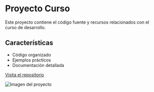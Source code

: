 # Proyecto Curso

Este proyecto contiene el código fuente y recursos relacionados con el curso de desarrollo.

## Características
- Código organizado
- Ejemplos prácticos
- Documentación detallada

[Visita el repositorio](https://github.com/Isidro-es/Curso)

![Imagen del proyecto](https://es.images.search.yahoo.com/images/view;_ylt=AwrFFyqFNfJntOArquKV.Qt.;_ylu=c2VjA3NyBHNsawNpbWcEb2lkA2EwZTMxZTc5NTZmZDk4YTUwNjliN2Y2MjE1MTE3M2RmBGdwb3MDMgRpdANiaW5n?back=https%3A%2F%2Fes.images.search.yahoo.com%2Fsearch%2Fimages%3Fp%3Dimagen%2Bgit%26type%3DE211ES1233G0%26fr%3Dmcafee%26fr2%3Dpiv-web%26tab%3Dorganic%26ri%3D2&w=1024&h=863&imgurl=live.staticflickr.com%2F65535%2F40666021673_fb324524ec_b.jpg&rurl=https%3A%2F%2Faprendeia.com%2Fque-es-git-y-github%2F&size=53KB&p=imagen+git&oid=a0e31e7956fd98a5069b7f62151173df&fr2=piv-web&fr=mcafee&tt=%C2%BFQu%C3%A9+es+Git+y+GitHub%3F+-+Aprende+IA&b=0&ni=21&no=2&ts=&tab=organic&sigr=DwsY6hI4hGMY&sigb=K6slrkJf73Np&sigi=G5t3z197agAW&sigt=0QX1dHZZ3iAz&.crumb=prwwxGk59Qe&fr=mcafee&fr2=piv-web&type=E211ES1233G0)
